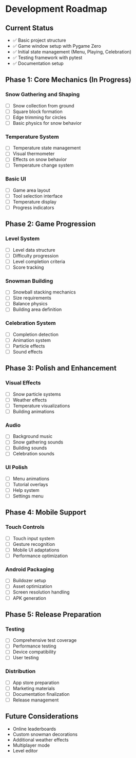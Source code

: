 # Development Roadmap

## Current Status
- ✅ Basic project structure
- ✅ Game window setup with Pygame Zero
- ✅ Initial state management (Menu, Playing, Celebration)
- ✅ Testing framework with pytest
- ✅ Documentation setup

## Phase 1: Core Mechanics (In Progress)
### Snow Gathering and Shaping
- [ ] Snow collection from ground
- [ ] Square block formation
- [ ] Edge trimming for circles
- [ ] Basic physics for snow behavior

### Temperature System
- [ ] Temperature state management
- [ ] Visual thermometer
- [ ] Effects on snow behavior
- [ ] Temperature change system

### Basic UI
- [ ] Game area layout
- [ ] Tool selection interface
- [ ] Temperature display
- [ ] Progress indicators

## Phase 2: Game Progression
### Level System
- [ ] Level data structure
- [ ] Difficulty progression
- [ ] Level completion criteria
- [ ] Score tracking

### Snowman Building
- [ ] Snowball stacking mechanics
- [ ] Size requirements
- [ ] Balance physics
- [ ] Building area definition

### Celebration System
- [ ] Completion detection
- [ ] Animation system
- [ ] Particle effects
- [ ] Sound effects

## Phase 3: Polish and Enhancement
### Visual Effects
- [ ] Snow particle systems
- [ ] Weather effects
- [ ] Temperature visualizations
- [ ] Building animations

### Audio
- [ ] Background music
- [ ] Snow gathering sounds
- [ ] Building sounds
- [ ] Celebration sounds

### UI Polish
- [ ] Menu animations
- [ ] Tutorial overlays
- [ ] Help system
- [ ] Settings menu

## Phase 4: Mobile Support
### Touch Controls
- [ ] Touch input system
- [ ] Gesture recognition
- [ ] Mobile UI adaptations
- [ ] Performance optimization

### Android Packaging
- [ ] Buildozer setup
- [ ] Asset optimization
- [ ] Screen resolution handling
- [ ] APK generation

## Phase 5: Release Preparation
### Testing
- [ ] Comprehensive test coverage
- [ ] Performance testing
- [ ] Device compatibility
- [ ] User testing

### Distribution
- [ ] App store preparation
- [ ] Marketing materials
- [ ] Documentation finalization
- [ ] Release management

## Future Considerations
- Online leaderboards
- Custom snowman decorations
- Additional weather effects
- Multiplayer mode
- Level editor
